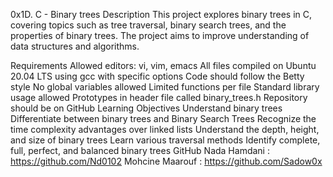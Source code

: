 0x1D. C - Binary trees
Description
This project explores binary trees in C, covering topics such as tree traversal, binary search trees, and the properties of binary trees. The project aims to improve understanding of data structures and algorithms.

Requirements
Allowed editors: vi, vim, emacs
All files compiled on Ubuntu 20.04 LTS using gcc with specific options
Code should follow the Betty style
No global variables allowed
Limited functions per file
Standard library usage allowed
Prototypes in header file called binary_trees.h
Repository should be on GitHub
Learning Objectives
Understand binary trees
Differentiate between binary trees and Binary Search Trees
Recognize the time complexity advantages over linked lists
Understand the depth, height, and size of binary trees
Learn various traversal methods
Identify complete, full, perfect, and balanced binary trees
GitHub
Nada Hamdani    : https://github.com/Nd0102
Mohcine Maarouf : https://github.com/Sadow0x
